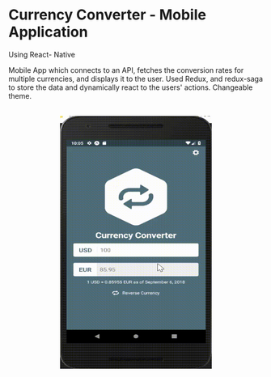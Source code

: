 # Currency Converter - Mobile Application 
<dl>
  <dt>Using React- Native</dt>
</dl>
Mobile App which connects to an API, fetches the conversion rates for multiple currencies,
and displays it to the user.
Used Redux, and redux-saga to store the data and dynamically react to the users' actions.
Changeable theme.
<br>
<br>
<p align="center">
  <img height=500 width=300 src="MobileAppDemo.gif">
</p>

